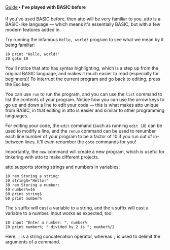 [Guide](/index.md) 🢒 **I've played with BASIC before**

If you've used BASIC before, then atto will be very familiar to you. atto is a BASIC-like language — which means it's essentially BASIC, but with a few modern features added in.

Try running the infamous `Hello, world!` program to see what we mean by it being familiar:

```
10 print "Hello, world!"
20 goto 10
```

You'll notice that atto has syntax highlighting, which is a step up from the original BASIC language, and makes it much easier to read (especially for beginners)! To interrupt the current program and go back to editing, press the Esc key.

You can use `run` to run the program, and you can use the `list` command to list the contents of your program. Notice how you can use the arrow keys to go up and down a line to edit your code — this is what makes atto unique from BASIC, in that editing in atto is easier and similar to other programming languages.

For editing your code, the `edit` command (such as running `edit 10`) can be used to modify a line, and the `renum` command can be used to renumber each line number of your program to be a factor of 10 if you run out of in-between lines. It'll even renumber the `goto` commands for you!

Importantly, the `new` command will create a new program, which is useful for tinkering with atto to make different projects.

atto supports storing strings and numbers in variables:

```
10 rem Storing a string:
20 string$="Hello!"
30 rem Storing a number:
40 number%=16
50 print string$
60 print number%
```

The `$` suffix will cast a variable to a string, and the `%` suffix will cast a variable to a number. Input works as expected, too:

```
10 input "Enter a number: ", number%
20 print number%; " divided by 2 is "; number%/2
```

Here, `;` is a string concatenation operator, whereas `,` is used to delimit the arguments of a command.